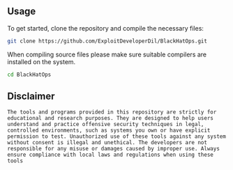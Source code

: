 ## Usage

To get started, clone the repository and compile the necessary files:

```bash
git clone https://github.com/ExploitDeveloperDil/BlackHatOps.git
```

When compiling source files please make sure suitable compilers are installed on the system.  

```bash
cd BlackHatOps
```



## Disclaimer

`The tools and programs provided in this repository are strictly for educational and research purposes. They are designed to help users understand and practice offensive security techniques in legal, controlled environments, such as systems you own or have explicit permission to test. Unauthorized use of these tools against any system without consent is illegal and unethical. The developers are not responsible for any misuse or damages caused by improper use. Always ensure compliance with local laws and regulations when using these tools`

